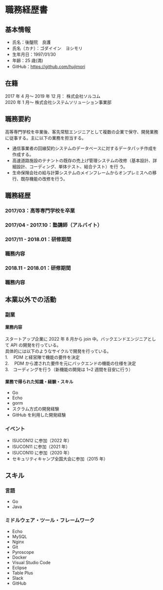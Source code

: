 # 職務経歴書

## 基本情報

- 氏名：後醍院　良護
- 氏名（カナ）：ゴダイイン　ヨシモリ
- 生年月日：1997/01/30
- 年齢：25 歳(満)
- GitHub：https://github.com/hujimori

## 在籍

2017 年 4 月～ 2019 年 12 月： 株式会社ソルコム  
2020 年 1 月～ 株式会社システムソリューション事業部

## 職務要約

高等専門学校を卒業後、客先常駐エンジニアとして複数の企業で保守、開発業務に従事する。主に以下の業務を担当する。

- 通信事業者の回線契約システムのデータベースに対するデータパッチ作成を作成する。
- 高速道路施設のテナントの既存の売上げ管理システムの改修（基本設計、詳細設計、コーディング、単体テスト、結合テスト）を行
  う。
- 生命保険会社の給与計算システムのメインフレームからオンプレミスへの移行、既存機能の改修を行う。

## 職務経歴

### 2017/03：高等専門学校を卒業

### 2017/04 - 2017.10：塾講師（アルバイト）

### 2017/11 - 2018.01：研修期間

### 職務内容

### 2018.11 - 2018.01：研修期間

### 職務内容

## 本業以外での活動

### 副業

#### 業務内容

スタートアップ企業に 2022 年 8 月から join 中。バックエンドエンジニアとして API の開発を行っている。  
具体的には以下のようなサイクルで開発を行っている。  
1.　 PDM と経営陣で機能の要件を決定  
2.　 PDM から渡された要件を元にバックエンドの機能の仕様を決定  
3.　コーディングを行う（新機能の開発は 1~2 週間を目安に行う）

#### 業務で得られた知識・経験・スキル

- Go
- Echo
- gorm
- スクラム方式の開発経験
- GitHub を利用した開発経験

### イベント

- ISUCON12 に参加（2022 年）
- ISUCON11 に参加（2021 年）
- ISUCON10 に参加（2020 年）
- セキュリティキャンプ全国大会に参加（2015 年）

## スキル

### 言語

- Go
- Java

### ミドルウェア・ツール・フレームワーク

- Echo
- MySQL
- Nginx
- Git
- Pyroscope
- Docker
- Visual Studio Code
- Eclipse
- Table Plus
- Slack
- GitHub
